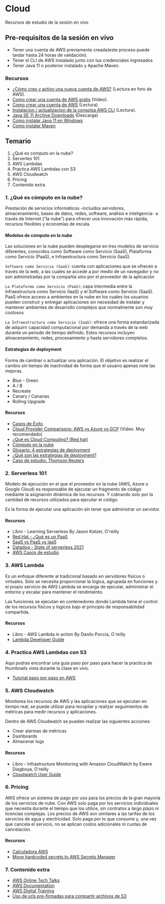 # Cloud
Recursos de estudio de la sesión en vivo

## Pre-requisitos de la sesión en vivo
- Tener una cuenta de AWS previamente creada(este proceso puede tardar hasta 24 horas de validación).
- Tener el CLI de AWS instalado junto con tus credenciales ingresados
- Tener Java 11 o posterior instalado y Apache Maven.

### Recursos
- [¿Cómo creo y activo una nueva cuenta de AWS?](https://aws.amazon.com/es/premiumsupport/knowledge-center/create-and-activate-aws-account/) (Lectura en foro de AWS).
- [Como crear una cuenta de AWS gratis](https://rubenjgarcia.cloud/crear-cuenta-aws-gratis/) (Video).
- [Como crear una cuenta de AWS](https://kratem.net/como-crear-una-cuenta-de-aws/) (Lectura).
- [Instalacion / actualizacion de la consolsa AWS CLI](https://docs.aws.amazon.com/es_es/cli/latest/userguide/getting-started-install.html) (Lectura).
- [Java SE 11 Archive Downloads](https://www.oracle.com/mx/java/technologies/javase/jdk11-archive-downloads.html) (Descarga)
- [Como instalar Java 11 en Windows](https://www.ionos.es/digitalguide/servidores/configuracion/instalar-java-en-windows-11/)
- [Como instalar Maven](https://www.arteco-consulting.com/post/instalacion-de-maven)

## Temario
1. ¿Qué es cómputo en la nube?
2. Serverles 101
3. AWS Lambdas
4. Practica AWS Lambdas con S3 
5. AWS Cloudwatch
6. Pricing
7. Contenido extra

### 1. ¿Qué es cómputo en la nube?
Prestación de servicios informáticos -incluidos servidores, almacenamiento, bases de datos, redes, software, análisis e inteligencia- a través de Internet ("la nube") para ofrecer una innovación más rápida, recursos flexibles y economías de escala.

#### Modelos de cómputo en la nube
Las soluciones en la nube pueden desplegarse en tres modelos de servicio diferentes, conocidos como Software como Servicio (SaaS), Plataforma como Servicio (PaaS), e Infraestructura como Servicio (IaaS).

`Software como Servicio (SaaS)`: cuenta con aplicaciones que se ofrecen a través de la web, a las cuales se accede a por medio de un navegador y no son administradas por la compañía sino por el proveedor de la aplicación

`La Plataforma como Servicio (PaaS)`: capa intermedia entre la Infraestructura como Servicio (IaaS) y el Software como Servicio (SaaS). PaaS ofrece acceso a ambientes en la nube en los cuales los usuarios pueden construir y entregar aplicaciones sin necesidad de instalar y mantener ambientes de desarrollo complejos que normalmente son muy costosos

`La Infraestructura como Servicio (IaaS)`: ofrece una forma estandarizada de adquirir capacidad computacional por demanda a través de la web durante un periodo de tiempo definido. Estos recursos incluyen almacenamiento, redes, procesamiento y hasta servidores completos.

#### Estrategias de deployment
Forma de cambiar o actualizar una aplicación. El objetivo es realizar el cambio sin tiempo de inactividad de forma que el usuario apenas note las mejoras.

- Blue - Green
- A / B
- Recreate
- Canary / Canarias
- Rolling Upgrade

#### Recursos

- [Casos de Éxito](https://www.inesdi.com/blog/cloud-computing-principales-proveedores-y-casos-de-exito/)
- [Cloud Provider Comparisons: AWS vs Azure vs GCP](https://acloudguru.com/videos/cloud-provider-comparisons/cloud-provider-comparisons-aws-vs-azure-vs-gcp?utm_source=google&utm_medium=paid-search&utm_campaign=cloud-transformation&utm_term=ssi-global-acg-core-dsa&utm_content=free-trial&gclid=Cj0KCQjwmN2iBhCrARIsAG_G2i4oWI-kkOhiKStAdYHFrFfKLBxwNEjBzBaATQw3NdpWak_HTdj4jK8aAja7EALw_wcB) (Video. Muy recomendado)
- [¿Qué es Cloud Computing? (Red hat)](https://www.redhat.com/es/topics/cloud)
- [Cómputo en la nube](https://citelia.es/blog/que-es-cloud-computing-y-como-funciona/)
- [Glosario: 4 estrategias de deployment ](https://keepcoding.io/blog/glosario-estrategias-de-despliegue/#:~:text=Las%20estrategias%20de%20despliegue%20se,que%20afecten%20a%20los%20usuarios.)
- [¿Qué son las estrategias de deployment?](https://turingears.com/que-son-las-estrategias-de-despliegue/)
- [Caso de estudio: Thomson Reuters](https://aws.amazon.com/es/solutions/case-studies/thomson-reuters-migration/)

### 2. Serverless 101
Modelo de ejecución en el que el proveedor en la nube (AWS, Azure o Google Cloud) es responsable de ejecutar un fragmento de código mediante la asignación dinámica de los recursos. Y cobrando solo por la cantidad de recursos utilizados para ejecutar el código.

Es la forma de ejecutar una aplicación sin tener que administrar un servidor.
#### Recursos
- Libro - Learning Serverless By Jason Katzer, O'reilly
- [Red Hat - ¿Qué es un PaaS](https://www.redhat.com/es/topics/cloud-computing/what-is-paas)
- [SaaS vs PaaS vs IaaS](https://www.eginnovations.com/blog/saas-vs-paas-vs-iaas-examples-differences-how-to-choose)
- [Datadog - State of serverless 2021](https://www.datadoghq.com/state-of-serverless-2021)
- [AWS Casos de estudio](https://aws.amazon.com/es/solutions/case-studies/unam/?did=cr_card&trk=cr_card)

### 3. AWS Lambda
Es un enfoque diferente al tradicional basado en servidores físicos o virtuales. Solo se necesita proporcionar la lógica, agrupada en funciones y el propio servicio de AWS Lambda se encarga de ejecutar, administrar el entorno y escalar para mantener el rendimiento.

Las funciones se ejecutan en contenedores donde Lambda tiene el control de los recursos físicos y lógicos bajo el principio de responsabilidad compartida.
#### Recursos
- Libro - AWS Lambda in action By Danilo Poccia, O`reilly
- [Lambda Developer Guide](https://docs.aws.amazon.com/lambda/latest/dg/welcome.html)

### 4. Practica AWS Lambdas con S3
Aqui podras encontrar una guia paso por paso para hacer la practica de thumbnails vista durante la clase en vivo.

- [Tutorial paso por paso en AWS](https://docs.aws.amazon.com/es_es/lambda/latest/dg/with-s3-tutorial.html#with-s3-tutorial-prepare)

### 5. AWS Cloudwatch
Monitorea los recursos de AWS y las aplicaciones que se ejecutan en tiempo real, se puede utilizar para recopilar y realizar seguimientos de métricas para medir recursos y aplicaciones.

Dentro de AWS Cloudwatch se pueden realizar las siguientes acciones:
- Crear alarmas de métricas
- Dashboards
- Almacenar logs
#### Recursos
- Libro - Infrastructure Monitoring with Amazon CloudWatch by Ewere Diagboya, O'reilly
- [Cloudwatch User Guide](https://docs.aws.amazon.com/AmazonCloudWatch/latest/monitoring/index.html)

###  6. Pricing
AWS ofrece un sistema de pago por uso para los precios de la gran mayoría de los servicios de nube. Con AWS solo paga por los servicios individuales que necesita durante el tiempo que los utilice, sin contratos a largo plazo ni licencias complejas. Los precios de AWS son similares a las tarifas de los servicios de agua y electricidad. Solo paga por lo que consume y, una vez que cancela el servicio, no se aplican costos adicionales ni cuotas de cancelación.
#### Recursos
- [Calculadora AWS](https://calculator.aws/#/)
- [Move hardcoded secrets to AWS Secrets Manager](https://docs.aws.amazon.com/secretsmanager/latest/userguide/hardcoded.html)

### 7. Contenido extra
- [AWS Online Tech Talks](https://aws.amazon.com/events/online-tech-talks/on-demand/?ott-on-demand-all.sort-by=item.additionalFields.startDateTime&ott-on-demand-all.sort-order=desc&awsf.ott-on-demand-master-level=*all&awsf.ott-on-demand-master-category=*all&awsf.ott-on-demand-master-format=*all)
- [AWS Documentation](https://docs.aws.amazon.com)
- [AWS Digital Training](https://aws.amazon.com/training/digital/?cta=tctopbanner)
- [Uso de urls pre-firmadas para compartir archivos de S3](https://docs.aws.amazon.com/AmazonS3/latest/userguide/ShareObjectPreSignedURL.html)

